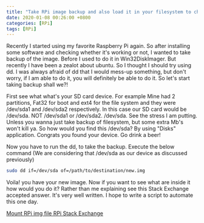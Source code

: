 ```yaml
---
title: "Take RPi image backup and also load it in your filesystem to check it's contents"
date: 2020-01-08 00:26:00 +0800
categories: [RPi]
tags: [RPi]
---
```

Recently I started using my favorite Raspberry Pi again. So after installing some software and checking whether it's working or not, I wanted to take backup of the image. Before I used to do it in Win32DiskImager. But recently I have been a zealot about ubuntu. So I thought I should try using dd. I was always afraid of dd that I would mess-up something, but don't worry, if I am able to do it, you will definitely be able to do it. So let's start taking backup shall we?!

First see what what's your SD card device. For example Mine had 2 partitions, Fat32 for boot and ext4 for the file system and they were /dev/sda1 and /dev/sda2 respectively. In this case our SD card would be /dev/sda. NOT /dev/sda1 or /dev/sda2. /dev/sda. See the stress I am putting. Unless you wanna just take backup of filesystem, but some extra Mb's won't kill ya. So how would you find this /dev/sda? By using "Disks" application. Congrats you found your device. Go drink a beer!

Now you have to run the dd, to take the backup. Execute the below command (We are considering that /dev/sda as our device as discussed previously)

```bash
sudo dd if=/dev/sda of=/path/to/destination/new.img
```

Voila! you have your new image. Now if you want to see what are inside it how would you do it? Rather than me explaining see this Stack Exchange accepted answer. It's very well written. I hope to write a script to automate this one day.

[Mount RPi img file RPi Stack Exchange](https://raspberrypi.stackexchange.com/questions/13137/how-can-i-mount-a-raspberry-pi-linux-distro-image)
